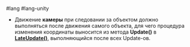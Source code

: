 #lang #lang-unity

- Движение **камеры** при следовании за объектом должно выполняться после движения самого объекта, для чего процедура изменения координаты выносится из метода **Update()** в  [**LateUpdate()**](1.%20Languages/Unity/2.%20ОБЪЕКТЫ%20И%20КОМПОНЕНТЫ/MonoBehaviour%20методы.md), выполняющийся после всех Update-ов.